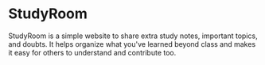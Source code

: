 # StudyRoom
StudyRoom is a simple website to share extra study notes, important topics, and doubts. It helps organize what you've learned beyond class and makes it easy for others to understand and contribute too.
